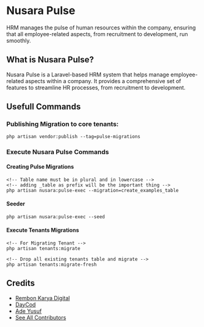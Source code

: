 # Nusara Pulse
HRM manages the pulse of human resources within the company, ensuring that all employee-related aspects, from recruitment to development, run smoothly.

## What is Nusara Pulse?
Nusara Pulse is a Laravel-based HRM system that helps manage employee-related aspects within a company. It provides a comprehensive set of features to streamline HR processes, from recruitment to development.

## Usefull Commands
### Publishing Migration to core tenants:
```
php artisan vendor:publish --tag=pulse-migrations
```

### Execute Nusara Pulse Commands

#### Creating Pulse Migrations
```
<!-- Table name must be in plural and in lowercase -->
<!-- adding _table as prefix will be the important thing -->
php artisan nusara:pulse-exec --migration=create_examples_table
```

#### Seeder
```
php artisan nusara:pulse-exec --seed
```

#### Execute Tenants Migrations
```
<!-- For Migrating Tenant -->
php artisan tenants:migrate

<!-- Drop all existing tenants table and migrate -->
php artisan tenants:migrate-fresh

```

## Credits
- [Rembon Karya Digital](https://github.com/rembonnn)
- [DayCod](https://github.com/dayCod)
- [Ade Yusuf](https://github.com/adeyusuf211)
- [See All Contributors](https://github.com/rembonnn/laravel-auditor/contributors)
